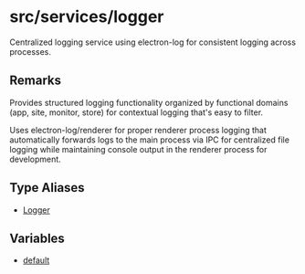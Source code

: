 # src/services/logger

Centralized logging service using electron-log for consistent logging across processes.

## Remarks

Provides structured logging functionality organized by functional domains
(app, site, monitor, store) for contextual logging that's easy to filter.

Uses electron-log/renderer for proper renderer process logging that automatically
forwards logs to the main process via IPC for centralized file logging while
maintaining console output in the renderer process for development.

## Type Aliases

- [Logger](type-aliases/Logger.md)

## Variables

- [default](variables/default.md)
